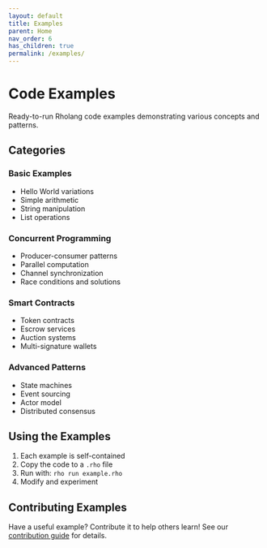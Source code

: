 ```yaml
---
layout: default
title: Examples
parent: Home
nav_order: 6
has_children: true
permalink: /examples/
---
```


# Code Examples

Ready-to-run Rholang code examples demonstrating various concepts and patterns.

## Categories

### Basic Examples
- Hello World variations
- Simple arithmetic
- String manipulation
- List operations

### Concurrent Programming
- Producer-consumer patterns
- Parallel computation
- Channel synchronization
- Race conditions and solutions

### Smart Contracts
- Token contracts
- Escrow services
- Auction systems
- Multi-signature wallets

### Advanced Patterns
- State machines
- Event sourcing
- Actor model
- Distributed consensus

## Using the Examples

1. Each example is self-contained
2. Copy the code to a `.rho` file
3. Run with: `rho run example.rho`
4. Modify and experiment

## Contributing Examples

Have a useful example? Contribute it to help others learn!
See our [contribution guide](../contributing.md) for details.